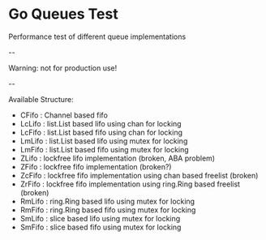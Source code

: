 Go Queues Test
==

Performance test of different queue implementations

--

Warning: not for production use!

-- 

Available Structure:

* CFifo : Channel based fifo
* LcLifo : list.List based lifo using chan for locking
* LcFifo : list.List based fifo using chan for locking
* LmLifo : list.List based lifo using mutex for locking
* LmFifo : list.List based fifo using mutex for locking
* ZLifo : lockfree lifo implementation (broken, ABA problem)
* ZFifo : lockfree fifo implementation (broken?)
* ZcFifo : lockfree fifo implementation using chan based freelist (broken)
* ZrFifo : lockfree fifo implementation using ring.Ring based freelist (broken)
* RmLifo : ring.Ring based lifo using mutex for locking
* RmFifo : ring.Ring based fifo using mutex for locking
* SmLifo : slice based lifo using mutex for locking
* SmFifo : slice based fifo using mutex for locking